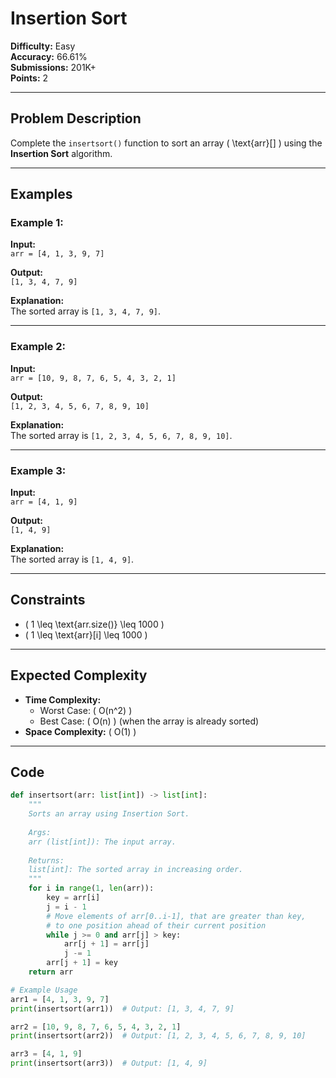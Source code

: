 # Insertion Sort  

**Difficulty:** Easy  
**Accuracy:** 66.61%  
**Submissions:** 201K+  
**Points:** 2  

---

## Problem Description  
Complete the `insertsort()` function to sort an array \( \text{arr}[] \) using the **Insertion Sort** algorithm.  

---

## Examples  

### Example 1:  
**Input:**  
`arr = [4, 1, 3, 9, 7]`  

**Output:**  
`[1, 3, 4, 7, 9]`  

**Explanation:**  
The sorted array is `[1, 3, 4, 7, 9]`.  

---

### Example 2:  
**Input:**  
`arr = [10, 9, 8, 7, 6, 5, 4, 3, 2, 1]`  

**Output:**  
`[1, 2, 3, 4, 5, 6, 7, 8, 9, 10]`  

**Explanation:**  
The sorted array is `[1, 2, 3, 4, 5, 6, 7, 8, 9, 10]`.  

---

### Example 3:  
**Input:**  
`arr = [4, 1, 9]`  

**Output:**  
`[1, 4, 9]`  

**Explanation:**  
The sorted array is `[1, 4, 9]`.  

---

## Constraints  
- \( 1 \leq \text{arr.size()} \leq 1000 \)  
- \( 1 \leq \text{arr}[i] \leq 1000 \)  

---

## Expected Complexity  
- **Time Complexity:**  
  - Worst Case: \( O(n^2) \)  
  - Best Case: \( O(n) \) (when the array is already sorted)  
- **Space Complexity:** \( O(1) \)  

---

## Code  

```python
def insertsort(arr: list[int]) -> list[int]:
    """
    Sorts an array using Insertion Sort.
    
    Args:
    arr (list[int]): The input array.
    
    Returns:
    list[int]: The sorted array in increasing order.
    """
    for i in range(1, len(arr)):
        key = arr[i]
        j = i - 1
        # Move elements of arr[0..i-1], that are greater than key,
        # to one position ahead of their current position
        while j >= 0 and arr[j] > key:
            arr[j + 1] = arr[j]
            j -= 1
        arr[j + 1] = key
    return arr

# Example Usage
arr1 = [4, 1, 3, 9, 7]
print(insertsort(arr1))  # Output: [1, 3, 4, 7, 9]

arr2 = [10, 9, 8, 7, 6, 5, 4, 3, 2, 1]
print(insertsort(arr2))  # Output: [1, 2, 3, 4, 5, 6, 7, 8, 9, 10]

arr3 = [4, 1, 9]
print(insertsort(arr3))  # Output: [1, 4, 9]
